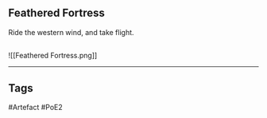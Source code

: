 ## Feathered Fortress
Ride the western wind, and take flight.
##
![[Feathered Fortress.png]]

---
## Tags
#Artefact
#PoE2